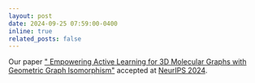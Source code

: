 ```yaml
---
layout: post
date: 2024-09-25 07:59:00-0400
inline: true
related_posts: false
---
```


Our paper [" Empowering Active Learning for 3D Molecular Graphs with Geometric Graph Isomorphism"](https://openreview.net/pdf?id=He2GCHeRML) accepted at [NeurIPS 2024](https://neurips.cc/Conferences/2024).